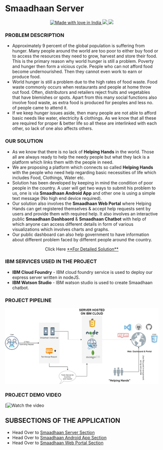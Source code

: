 # Smaadhaan Server

<p align="center">
  <a href="https://github.com/naveen8801/Smaadhaan">
   <img src="https://madewithlove.now.sh/in?heart=true&colorA=%23ff0000&colorB=%23050505&template=plastic" alt="Made with love in India">
    <img src="https://img.shields.io/badge/Made%20with%20Love%20%E2%9D%A4%EF%B8%8Fby-Enthusiast%20Coders-blue">
	<img src="https://img.shields.io/badge/Powered%20by-IBM-blue">
	  </a>
</p>

### PROBLEM DESCRIPTION

- Approximately 9 percent of the global population is suffering from hunger. Many people around the world are too poor to either buy food or to access the resources they need to grow, harvest and store their food. This is the primary reason why world hunger is still a problem. Poverty and hunger then form a vicious cycle. People who can not afford food become undernourished. Then they cannot even work to earn or produce food.
- World hunger is still a problem due to the high rates of food waste. Food waste commonly occurs when restaurants and people at home throw out food. Often, distributors and retailers reject fruits and vegetables that have blemishes or spots. Apart from this many social functions also involve food waste, as extra food is produced for peoples and less no. of people came to attend it.
- If we keep hunger issues aside, then many people are not able to afford basic needs like water, electricity & clothings. As we know that all these are required for proper & better life so all these are interlinked with each other, so lack of one also affects others.

### OUR SOLUTION

- As we know that there is no lack of **Helping Hands** in the world. Those all are always ready to help the needy people but what they lack is a platform which links them with the people in need.
- We are proposing a platform which connects so called **Helping Hands** with the people who need help regarding basic necessities of life which includes Food, Clothings, Water etc.
- Solution has been developed by keeping in mind the condition of poor people in the country. A user will get two ways to submit his problem to us, one is via **Smaadhaan Android App** and other one is using a simple text message (No high end device required).
- Our solution also involves the **Smaadhaan Web Portal** where Helping Hands can get registered themselves & accept help requests sent by users and provide them with required help. It also involves an interactive public **Smaadhaan Dashbaord** & **Smaadhaan Chatbot** with help of which anyone can access different details in form of various visualizations which involves charts and graphs.
- Our public dashboard can also help government to have information about different problem faced by different people around the country.

<p align="center">Click Here <a href="">**For Detailed Solution** </a></p>

### IBM SERVICES USED IN THE PROJECT

- **IBM Cloud Foundry** - IBM cloud foundry service is used to deploy our express server written in nodeJS.
- **IBM Watson Studio** - IBM watson studio is used to create Smaadhaan chatbot.

### PROJECT PIPELINE
![PIPELINE](https://raw.githubusercontent.com/naveen8801/Smaadhaan/main/utils/New_Smaadhaan_diagram_jpeg.jpg)

### PROJECT DEMO VIDEO
[![Watch the video]()

## SUBSECTIONS OF THE APPLICATION

- Head Over to [Smaadhaan Server Section](https://github.com/naveen8801/Smaadhaan/tree/server)
- Head Over to [Smaadhaan Android App Section](https://github.com/naveen8801/Smaadhaan/tree/Smaadhann_app)
- Head Over to [Smaadhaan Web Portal Section](https://github.com/naveen8801/Smaadhaan/tree/smaadhaan_web)

